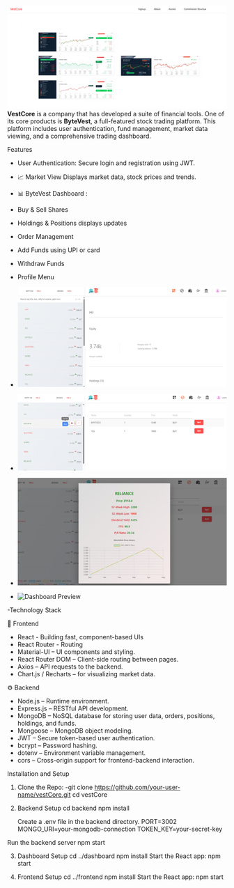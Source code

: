 ![Dashboard Preview](images/img1.png)
**VestCore** is a company that has developed a suite of financial tools. One of its core products is **ByteVest**, a full-featured stock trading platform. This platform includes user authentication, fund management,  market data viewing, and a comprehensive trading dashboard.

Features
- User Authentication: Secure login and registration using JWT.
- 📈  Market View
    Displays market data, stock prices and trends.
- 📊 ByteVest Dashboard :
- Buy & Sell Shares
- Holdings & Positions displays updates
- Order Management
- Add Funds using UPI or card
- Withdraw Funds
- Profile Menu

-    ![Dashboard Preview](images/img11.png)
-    ![Dashboard Preview](images/img4.png)
-  ![Dashboard Preview](images/img5.png)
-  ![Dashboard Preview](images/img8.png)
  
-Technology Stack

🚀 Frontend
- React - Building fast, component-based UIs
- React Router - Routing
- Material-UI – UI components and styling.
- React Router DOM – Client-side routing between pages.
- Axios – API requests to the backend.
- Chart.js / Recharts – for visualizing market data.

⚙️ Backend
- Node.js – Runtime environment.
- Express.js – RESTful API development.
- MongoDB – NoSQL database for storing user data, orders, positions, holdings, and funds.
- Mongoose – MongoDB object modeling.
- JWT – Secure token-based user authentication.
- bcrypt – Password hashing.
- dotenv – Environment variable management.
- cors – Cross-origin support for frontend-backend interaction.

Installation and Setup 

1. Clone the Repo:
-git clone https://github.com/your-user-name/vestCore.git
cd vestCore

2. Backend Setup
   cd backend
   npm install

   Create a .env file in the backend directory.
   PORT=3002
MONGO_URI=your-mongodb-connection
TOKEN_KEY=your-secret-key

Run the backend server
npm start

3. Dashboard Setup
cd ../dashboard
npm install
Start the React app:
npm start

5. Frontend Setup
cd ../frontend
npm install
Start the React app:
npm start
